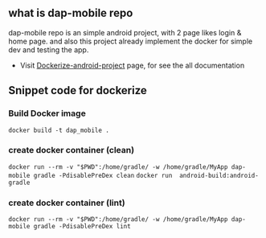 ## what is dap-mobile repo
dap-mobile repo is an simple android project, with 2 page likes login & home page. and also this project already implement the docker for simple dev and testing the app.
- Visit [Dockerize-android-project](https://github.com/dockerize-android-project) page, for see the all documentation


## Snippet code for dockerize
### Build Docker image
`
docker build -t dap_mobile .
`

### create docker container (clean)
`
docker run --rm -v "$PWD":/home/gradle/ -w /home/gradle/MyApp dap-mobile gradle -PdisablePreDex clean
`
`
docker run  android-build:android-gradle 
`

### create docker container (lint)
`
docker run --rm -v "$PWD":/home/gradle/ -w /home/gradle/MyApp dap-mobile gradle -PdisablePreDex lint
`



